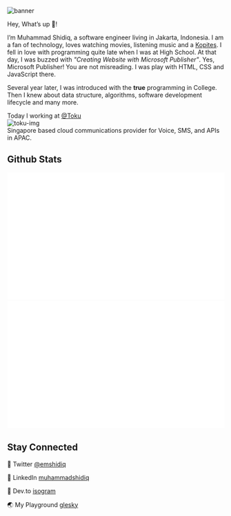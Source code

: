 ![banner](https://user-images.githubusercontent.com/3049864/108836637-a9c26180-7603-11eb-9292-6d788ce7415a.png)

Hey, What’s up 👋!

I’m Muhammad Shidiq, a software engineer living in Jakarta, Indonesia. I am a fan of technology, loves watching movies, listening music and a [Kopites](https://en.wikipedia.org/wiki/Liverpool_F.C.). I fell in love with programming quite late when I was at High School. At that day, I was buzzed with *"Creating Website with Microsoft Publisher"*. Yes, Microsoft Publisher! You are not misreading. I was play with HTML, CSS and JavaScript there.

Several year later, I was introduced with the **true** programming in College. Then I knew about data structure, algorithms, software development lifecycle and many more.

Today I working at [@Toku](https://toku.co)  
![toku-img](https://cdn-bkcnk.nitrocdn.com/GUXtPIoDRfmANuZRyGQQSfLadxWYqbOq/assets/static/optimized/rev-5c640fe/wp-content/uploads/2019/08/Toku-New-High-Res-Logo-2019-Small.png)  
Singapore based cloud communications provider for Voice, SMS, and APIs in APAC.

## Github Stats

![](https://github.com/isogram/github-stats/blob/master/generated/overview.svg)
![](https://github.com/isogram/github-stats/blob/master/generated/languages.svg)

## Stay Connected

💬 Twitter [@emshidiq](https://twitter.com/emshidiq)

🧳 LinkedIn [muhammadshidiq](https://www.linkedin.com/in/muhammadshidiq/)

📝 Dev.to [isogram](https://www.dev.to/isogram)

🌏 My Playground [glesky](https://glesky.com)

<!--
**isogram/isogram** is a ✨ _special_ ✨ repository because its `README.md` (this file) appears on your GitHub profile.

Here are some ideas to get you started:

- 🔭 I’m currently working on ...
- 🌱 I’m currently learning ...
- 👯 I’m looking to collaborate on ...
- 🤔 I’m looking for help with ...
- 💬 Ask me about ...
- 📫 How to reach me: ...
- 😄 Pronouns: ...
- ⚡ Fun fact: ...
-->
